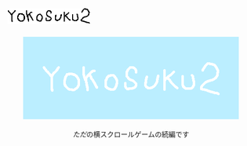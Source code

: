 # ![](imgs/logoblackmini.gif)  
<div align="center">
<img src="imgs/logo.gif" title="imgs/logo.gif">
</div>
<br/>

<div style="text-align: center;">
<i>ただ</i>の横スクロールゲームの続編です
</div>
